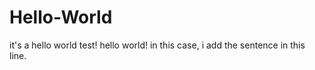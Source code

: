 # Hello-World
it's a hello world test!
hello world!
in this case, i add the sentence in this line. 
